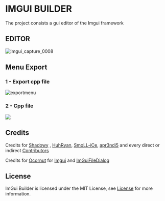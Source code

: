 # IMGUI BUILDER

The project consists a gui editor of the Imgui framework


## EDITOR
![imgui_capture_0008](https://cdn.discordapp.com/attachments/729202164504854628/835722424926076988/T6mCOMXBWu.gif)

## Menu Export

### 1 - Export cpp file

![exportmenu](https://cdn.discordapp.com/attachments/729202164504854628/835722472300216381/EkL341h9n3.gif)

 ### 2 - Cpp file

![](https://i.imgur.com/BbnjqXu.gif)

## Credits 
Credits for [Shadowy](https://github.com/SrShadowy) , [HuhRyan](https://github.com/zimzika), [SmoLL-iCe](https://github.com/SmoLL-iCe), [apr3ndi5](https://github.com/apr3ndi5) and every direct or indirect [Contributors](https://github.com/Code-Building/ImGuiBuilder/graphs/contributors)

Credits for [Ocornut](https://github.com/ocornut) for [Imgui](https://github.com/ocornut/imgui)
and [ImGuiFileDialog](https://github.com/aiekick/ImGuiFileDialog/tree/d331d139ecd026ef45f2ba03175182e29f6aef56)
## License

ImGui Builder is licensed under the MIT License, see [License](https://github.com/Code-Building/ImGuiBuilder/blob/main/LICENSE) for more information.
